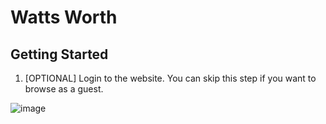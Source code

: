 # Watts Worth

## Getting Started

1. [OPTIONAL] Login to the website. You can skip this step if you want to browse as a guest.

![image](https://github.com/s3490593/tribalGoodBillMVP/assets/87592603/37b8fb5b-b5cd-46b6-95e1-89ee3c4ad9e3)

